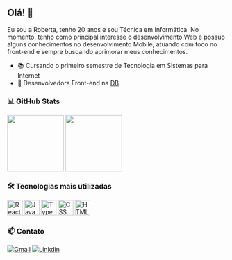 ## Olá! 👋

Eu sou a Roberta, tenho 20 anos e sou Técnica em Informática. No momento, tenho como principal interesse o desenvolvimento Web e possuo alguns conhecimentos no desenvolvimento Mobile, atuando com foco no front-end e sempre buscando aprimorar meus conhecimentos.

- :books: Cursando o primeiro semestre de Tecnologia em Sistemas para Internet
- :briefcase: Desenvolvedora Front-end na <a href="https://db.tec.br/">DB</a>


### 📊 GitHub Stats 

<div>
  <img align="center" height="130em" src="https://github-readme-stats.vercel.app/api?username=roazambuja&show_icons=true&theme=swift&hide=stars&include_all_commits=true&hide_title=true"/>
  <img align="center" height="130em" src="https://github-readme-stats.vercel.app/api/top-langs/?username=roazambuja&layout=compact&theme=swift&langs_count=4"/>
</div>

### 🛠️ Tecnologias mais utilizadas
<div>
  <a href="https://pt-br.reactjs.org/"> <img height="35" width="35" alt="React" src="https://cdn.jsdelivr.net/gh/devicons/devicon/icons/react/react-original.svg" /> </a>
  <a href="https://www.javascript.com/"> <img height="35" width="35" alt="JavaScript" src="https://cdn.jsdelivr.net/gh/devicons/devicon/icons/javascript/javascript-original.svg" /> </a>
  <a href="https://www.typescriptlang.org/"> <img height="35" width="35" alt="TypeScript" src="https://cdn.jsdelivr.net/gh/devicons/devicon/icons/typescript/typescript-original.svg" /> </a>
  <a href="https://developer.mozilla.org/pt-BR/docs/Web/CSS"> <img height="35" width="35" alt="CSS" src="https://cdn.jsdelivr.net/gh/devicons/devicon/icons/css3/css3-original.svg" /> </a>
  <a href="https://developer.mozilla.org/pt-BR/docs/Web/HTML/"> <img height="35" width="35" alt="HTML" src="https://cdn.jsdelivr.net/gh/devicons/devicon/icons/html5/html5-original.svg" /></a> 
</div>


### 📫 Contato 

[![Gmail](https://img.shields.io/badge/Gmail-D14836?style=for-the-badge&logo=gmail&logoColor=white)](mailto:robertaazambujalima@gmail.com)
[![Linkdin](https://img.shields.io/badge/LinkedIn-0077B5?style=for-the-badge&logo=linkedin&logoColor=white)](https://www.linkedin.com/in/roberta-azambuja-lima-109376213/)

